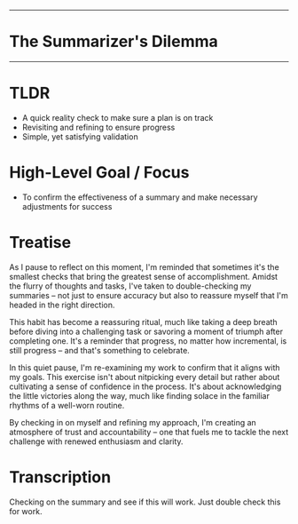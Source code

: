 
---
# The Summarizer's Dilemma
---
# TLDR
- A quick reality check to make sure a plan is on track
- Revisiting and refining to ensure progress
- Simple, yet satisfying validation

# High-Level Goal / Focus
- To confirm the effectiveness of a summary and make necessary adjustments for success

# Treatise
As I pause to reflect on this moment, I'm reminded that sometimes it's the smallest checks that bring the greatest sense of accomplishment. Amidst the flurry of thoughts and tasks, I've taken to double-checking my summaries – not just to ensure accuracy but also to reassure myself that I'm headed in the right direction.

This habit has become a reassuring ritual, much like taking a deep breath before diving into a challenging task or savoring a moment of triumph after completing one. It's a reminder that progress, no matter how incremental, is still progress – and that's something to celebrate.

In this quiet pause, I'm re-examining my work to confirm that it aligns with my goals. This exercise isn't about nitpicking every detail but rather about cultivating a sense of confidence in the process. It's about acknowledging the little victories along the way, much like finding solace in the familiar rhythms of a well-worn routine.

By checking in on myself and refining my approach, I'm creating an atmosphere of trust and accountability – one that fuels me to tackle the next challenge with renewed enthusiasm and clarity.


# Transcription
Checking on the summary and see if this will work. Just double check this for work.
